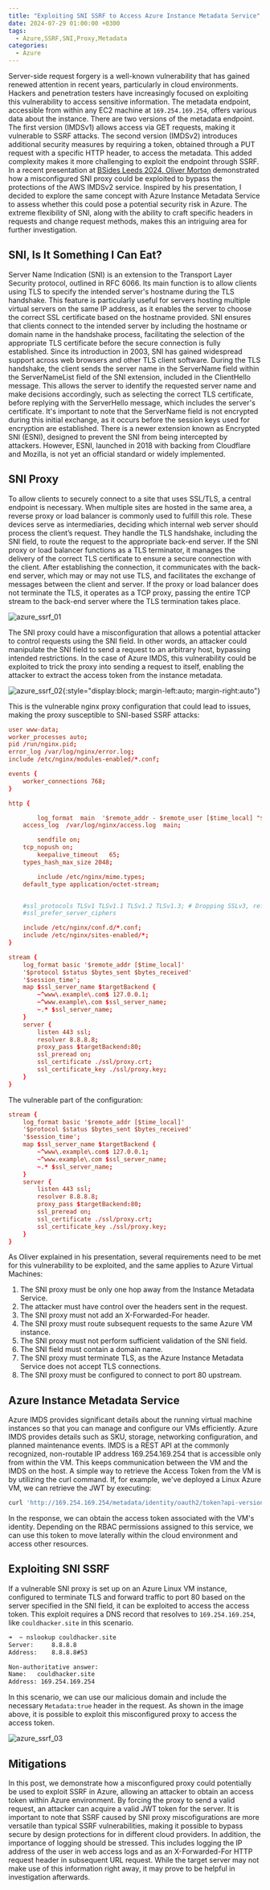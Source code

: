 ```yaml
---
title: "Exploiting SNI SSRF to Access Azure Instance Metadata Service"
date: 2024-07-29 01:00:00 +0300
tags:
  - Azure,SSRF,SNI,Proxy,Metadata
categories:
  - Azure
---
```


Server-side request forgery is a well-known vulnerability that has gained renewed attention in recent years, particularly in cloud environments. Hackers and penetration testers have increasingly focused on exploiting this vulnerability to access sensitive information. The metadata endpoint, accessible from within any EC2 machine at `169.254.169.254`, offers various data about the instance. There are two versions of the metadata endpoint. The first version (IMDSv1) allows access via GET requests, making it vulnerable to SSRF attacks. The second version (IMDSv2) introduces additional security measures by requiring a token, obtained through a PUT request with a specific HTTP header, to access the metadata. This added complexity makes it more challenging to exploit the endpoint through SSRF. In a recent presentation at [BSides Leeds 2024, Oliver Morton]("https://grimhacker.com/presentations/") demonstrated how a misconfigured SNI proxy could be exploited to bypass the protections of the AWS IMDSv2 service. Inspired by his presentation, I decided to explore the same concept with Azure Instance Metadata Service to assess whether this could pose a potential security risk in Azure. The extreme flexibility of SNI, along with the ability to craft specific headers in requests and change request methods, makes this an intriguing area for further investigation.

## SNI, Is It Something I Can Eat?

Server Name Indication (SNI) is an extension to the Transport Layer Security protocol, outlined in RFC 6066. Its main function is to allow clients using TLS to specify the intended server's hostname during the TLS handshake. This feature is particularly useful for servers hosting multiple virtual servers on the same IP address, as it enables the server to choose the correct SSL certificate based on the hostname provided. SNI ensures that clients connect to the intended server by including the hostname or domain name in the handshake process, facilitating the selection of the appropriate TLS certificate before the secure connection is fully established. Since its introduction in 2003, SNI has gained widespread support across web browsers and other TLS client software. During the TLS handshake, the client sends the server name in the ServerName field within the ServerNameList field of the SNI extension, included in the ClientHello message. This allows the server to identify the requested server name and make decisions accordingly, such as selecting the correct TLS certificate, before replying with the ServerHello message, which includes the server's certificate. It's important to note that the ServerName field is not encrypted during this initial exchange, as it occurs before the session keys used for encryption are established. There is a newer extension known as Encrypted SNI (ESNI), designed to prevent the SNI from being intercepted by attackers. However, ESNI, launched in 2018 with backing from Cloudflare and Mozilla, is not yet an official standard or widely implemented.

## SNI Proxy

To allow clients to securely connect to a site that uses SSL/TLS, a central endpoint is necessary. When multiple sites are hosted in the same area, a reverse proxy or load balancer is commonly used to fulfill this role. These devices serve as intermediaries, deciding which internal web server should process the client’s request. They handle the TLS handshake, including the SNI field, to route the request to the appropriate back-end server. If the SNI proxy or load balancer functions as a TLS terminator, it manages the delivery of the correct TLS certificate to ensure a secure connection with the client. After establishing the connection, it communicates with the back-end server, which may or may not use TLS, and facilitates the exchange of messages between the client and server. If the proxy or load balancer does not terminate the TLS, it operates as a TCP proxy, passing the entire TCP stream to the back-end server where the TLS termination takes place.

![azure_ssrf_01]({{site.baseurl}}/assets/images/Azure_SSRF/sni_proxy.png)

The SNI proxy could have a misconfiguration that allows a potential attacker to control requests using the SNI field. In other words, an attacker could manipulate the SNI field to send a request to an arbitrary host, bypassing intended restrictions. In the case of Azure IMDS, this vulnerability could be exploited to trick the proxy into sending a request to itself, enabling the attacker to extract the access token from the instance metadata.

![azure_ssrf_02]({{site.baseurl}}/assets/images/Azure_SSRF/sni_proxy_exploit.png){:style="display:block; margin-left:auto; margin-right:auto"}

This is the vulnerable nginx proxy configuration that could lead to issues, making the proxy susceptible to SNI-based SSRF attacks:

```conf
user www-data;
worker_processes auto;
pid /run/nginx.pid;
error_log /var/log/nginx/error.log;
include /etc/nginx/modules-enabled/*.conf;

events {
	worker_connections 768;
}

http {

        log_format  main  '$remote_addr - $remote_user [$time_local] "$request" ' '$status $body_bytes_sent "$http_referer"' '"$http_user_agent" "$http_x_forwarded_for"';
	access_log  /var/log/nginx/access.log  main;

        sendfile on;
	tcp_nopush on;
        keepalive_timeout   65;
	types_hash_max_size 2048;

        include /etc/nginx/mime.types;
	default_type application/octet-stream;


	#ssl_protocols TLSv1 TLSv1.1 TLSv1.2 TLSv1.3; # Dropping SSLv3, ref: POODLE
	#ssl_prefer_server_ciphers

	include /etc/nginx/conf.d/*.conf;
	include /etc/nginx/sites-enabled/*;
}

stream {
    log_format basic '$remote_addr [$time_local]'
    '$protocol $status $bytes_sent $bytes_received'
    '$session_time';
    map $ssl_server_name $targetBackend {
        ~^www\.example\.com$ 127.0.0.1;
        ~^www.example\.com $ssl_server_name;
        ~.* $ssl_server_name;
    }
    server {
        listen 443 ssl;
        resolver 8.8.8.8;
        proxy_pass $targetBackend:80;
        ssl_preread on;
        ssl_certificate ./ssl/proxy.crt;
        ssl_certificate_key ./ssl/proxy.key;
    }
}
```

The vulnerable part of the configuration:

```conf
stream {
    log_format basic '$remote_addr [$time_local]'
    '$protocol $status $bytes_sent $bytes_received'
    '$session_time';
    map $ssl_server_name $targetBackend {
        ~^www\.example\.com$ 127.0.0.1;
        ~^www.example\.com $ssl_server_name;
        ~.* $ssl_server_name;
    }
    server {
        listen 443 ssl;
        resolver 8.8.8.8;
        proxy_pass $targetBackend:80;
        ssl_preread on;
        ssl_certificate ./ssl/proxy.crt;
        ssl_certificate_key ./ssl/proxy.key;
    }
}
```

As Oliver explained in his presentation, several requirements need to be met for this vulnerability to be exploited, and the same applies to Azure Virtual Machines:

1. The SNI proxy must be only one hop away from the Instance Metadata Service.
2. The attacker must have control over the headers sent in the request.
3. The SNI proxy must not add an X-Forwarded-For header.
4. The SNI proxy must route subsequent requests to the same Azure VM instance.
5. The SNI proxy must not perform sufficient validation of the SNI field.
6. The SNI field must contain a domain name.
7. The SNI proxy must terminate TLS, as the Azure Instance Metadata Service does not accept TLS connections.
8. The SNI proxy must be configured to connect to port 80 upstream.

## Azure Instance Metadata Service

Azure IMDS provides significant details about the running virtual machine instances so that you can manage and configure our VMs efficiently. Azure IMDS provides details such as SKU, storage, networking configuration, and planned maintenance events. IMDS is a REST API at the commonly recognized, non-routable IP address 169.254.169.254 that is accessible only from within the VM. This keeps communication between the VM and the IMDS on the host. A simple way to retrieve the Access Token from the VM is by utilizing the curl command. If, for example, we've deployed a Linux Azure VM, we can retrieve the JWT by executing:

```bash
curl 'http://169.254.169.254/metadata/identity/oauth2/token?api-version=2018-02-01&resource=https://management.azure.com/' -H Metadata:true | jq
```

In the response, we can obtain the access token associated with the VM's identity. Depending on the RBAC permissions assigned to this service, we can use this token to move laterally within the cloud environment and access other resources.

## Exploiting SNI SSRF

If a vulnerable SNI proxy is set up on an Azure Linux VM instance, configured to terminate TLS and forward traffic to port 80 based on the server specified in the SNI field, it can be exploited to access the access token. This exploit requires a DNS record that resolves to `169.254.169.254`, like `couldhacker.site` in this scenario.

```bash
➜  ~ nslookup couldhacker.site
Server:		8.8.8.8
Address:	8.8.8.8#53

Non-authoritative answer:
Name:	couldhacker.site
Address: 169.254.169.254
```

In this scenario, we can use our malicious domain and include the necessary `Metadata:true` header in the request. As shown in the image above, it is possible to exploit this misconfigured proxy to access the access token.

![azure_ssrf_03]({{site.baseurl}}/assets/images/Azure_SSRF/exploit_azure_ssrf.png)

## Mitigations

In this post, we demonstrate how a misconfigured proxy could potentially be used to exploit SSRF in Azure, allowing an attacker to obtain an access token within Azure environment. By forcing the proxy to send a valid request, an attacker can acquire a valid JWT token for the server. It is important to note that SSRF caused by SNI proxy miscofigurations are more versatile than typical SSRF vulnerabilities, making it possible to bypass secure by design protections for in different cloud providers. In addition, the importance of logging should be stressed. This includes logging the IP address of the user in web access logs and as an X-Forwarded-For HTTP request header in subsequent URL request. While the target server may not make use of this information right away, it may prove to be helpful in investigation afterwards.
